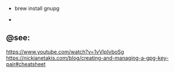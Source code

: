 - brew install gnupg

- 
## @see:
https://www.youtube.com/watch?v=1vVIpIvboSg
https://nickjanetakis.com/blog/creating-and-managing-a-gpg-key-pair#cheatsheet


